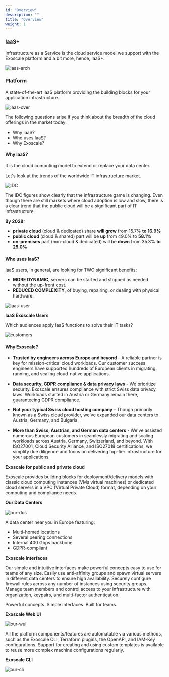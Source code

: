 ```yaml
---
id: "Overview"
description: ""
title: "Overview"
weight: 1
---
```



### **IaaS+**

Infrastructure as a Service is the cloud service model we support with the Exoscale platform and a bit more, hence, IaaS+.

![iaas-arch](iaas-arch.png)


### **Platform**

A state-of-the-art IaaS platform providing the building blocks for your application infrastructure.

![iaas-over](iaas-over.png)

The following questions arise if you think about the breadth of the cloud offerings in the market today:

- Why IaaS?
- Who uses IaaS?
- Why Exoscale?


#### **Why IaaS?**

It is the cloud computing model to extend or replace your data center.

Let's look at the trends of the worldwide IT infrastructure market.

![IDC](IDC.png)

The IDC figures show clearly that the infrastructure game is changing. Even though there are still markets where cloud adoption is low and slow, there is a clear trend that the public cloud will be a significant part of IT infrastructure.

**By 2028:**
- **private cloud** (cloud & dedicated) share **will grow** from 15.7% **to 16.9%**
- **public cloud** (cloud & shared) part will be **up** from 49.0% to **58.1%**
- **on-premises** part (non-cloud & dedicated) will be **down** from 35.3% **to 25.0%**

#### **Who uses IaaS?**
IaaS users, in general, are looking for TWO significant benefits:

- **MORE DYNAMIC**, servers can be started and stopped as needed without the up-front cost.
- **REDUCED COMPLEXITY**, of buying, repairing, or dealing with physical hardware.

![iaas-user](iaas-user.png)

**IaaS Exoscale Users**

Which audiences apply IaaS functions to solve their IT tasks?

![customers](customers.png)

#### **Why Exoscale?**

- **Trusted by engineers across Europe and beyond** - A reliable partner is key for mission-critical cloud workloads. Our customer success engineers have supported hundreds of European clients in migrating, running, and scaling cloud-native applications.

- **Data security, GDPR compliance & data privacy laws** - We prioritize security. Exoscale ensures compliance with strict Swiss data privacy laws. Workloads started in Austria or Germany remain there, guaranteeing GDPR compliance.

- **Not your typical Swiss cloud hosting company** - Though primarily known as a Swiss cloud provider, we've expanded our data centers to Austria, Germany, and Bulgaria.

- **More than Swiss, Austrian, and German data centers** - We've assisted numerous European customers in seamlessly migrating and scaling workloads across Austria, Germany, Switzerland, and beyond. With ISO27001, Cloud Security Alliance, and ISO27018 certifications, we simplify due diligence and focus on delivering top-tier infrastructure for your applications.

**Exoscale for public and private cloud**

Exoscale provides building blocks for deployment/delivery models with classic cloud computing instances (VMs virtual machines) or dedicated cloud servers in a VPC (Virtual Private Cloud) format, depending on your computing and compliance needs.

**Our Data Centers**

![our-dcs](our-dcs.png)

A data center near you in Europe featuring:

- Multi-homed locations
- Several peering connections​
- Internal 400 Gbps backbone
- GDPR-compliant

**Exoscale Interfaces**

Our simple and intuitive interfaces make powerful concepts easy to use for teams of any size. Easily use anti-affinity groups and spawn virtual servers in different data centers to ensure high availability. Securely configure firewall rules across any number of instances using security groups. Manage team members and control access to your infrastructure with organization, keypairs, and multi-factor authentication.

Powerful concepts. Simple interfaces. Built for teams.

**Exoscale Web UI**

![our-wui](our-wui.png)

All the platform components/features are automatable via various methods, such as the Exoscale CLI, Terraform plugins, the OpenAPI, and IAM-Key configurations. Support for creating and using custom templates is available to reuse more complex machine configurations regularly.

**Exoscale CLI**

![our-cli](our-cli.png)
